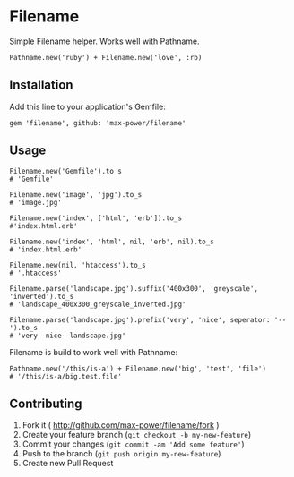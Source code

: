 # Filename

Simple Filename helper. Works well with Pathname.

    Pathname.new('ruby') + Filename.new('love', :rb)

## Installation

Add this line to your application's Gemfile:

    gem 'filename', github: 'max-power/filename'
	
## Usage

    Filename.new('Gemfile').to_s
	# 'Gemfile'
    
	Filename.new('image', 'jpg').to_s
	# 'image.jpg'
    
	Filename.new('index', ['html', 'erb']).to_s
	#'index.html.erb'
    
	Filename.new('index', 'html', nil, 'erb', nil).to_s 
	# 'index.html.erb'
    
	Filename.new(nil, 'htaccess').to_s 
	# '.htaccess'
	
	Filename.parse('landscape.jpg').suffix('400x300', 'greyscale', 'inverted').to_s
	# 'landscape_400x300_greyscale_inverted.jpg'
	
	Filename.parse('landscape.jpg').prefix('very', 'nice', seperator: '--').to_s
	# 'very--nice--landscape.jpg'
  
Filename is build to work well with Pathname:

	Pathname.new('/this/is-a') + Filename.new('big', 'test', 'file')  
	# '/this/is-a/big.test.file'

## Contributing

1. Fork it ( http://github.com/max-power/filename/fork )
2. Create your feature branch (`git checkout -b my-new-feature`)
3. Commit your changes (`git commit -am 'Add some feature'`)
4. Push to the branch (`git push origin my-new-feature`)
5. Create new Pull Request
